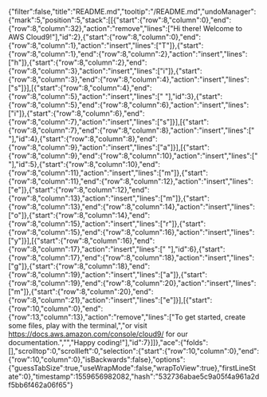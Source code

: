 {"filter":false,"title":"README.md","tooltip":"/README.md","undoManager":{"mark":5,"position":5,"stack":[[{"start":{"row":8,"column":0},"end":{"row":8,"column":32},"action":"remove","lines":["Hi there! Welcome to AWS Cloud9!"],"id":2},{"start":{"row":8,"column":0},"end":{"row":8,"column":1},"action":"insert","lines":["T"]},{"start":{"row":8,"column":1},"end":{"row":8,"column":2},"action":"insert","lines":["h"]},{"start":{"row":8,"column":2},"end":{"row":8,"column":3},"action":"insert","lines":["i"]},{"start":{"row":8,"column":3},"end":{"row":8,"column":4},"action":"insert","lines":["s"]}],[{"start":{"row":8,"column":4},"end":{"row":8,"column":5},"action":"insert","lines":[" "],"id":3},{"start":{"row":8,"column":5},"end":{"row":8,"column":6},"action":"insert","lines":["i"]},{"start":{"row":8,"column":6},"end":{"row":8,"column":7},"action":"insert","lines":["s"]}],[{"start":{"row":8,"column":7},"end":{"row":8,"column":8},"action":"insert","lines":[" "],"id":4},{"start":{"row":8,"column":8},"end":{"row":8,"column":9},"action":"insert","lines":["a"]}],[{"start":{"row":8,"column":9},"end":{"row":8,"column":10},"action":"insert","lines":[" "],"id":5},{"start":{"row":8,"column":10},"end":{"row":8,"column":11},"action":"insert","lines":["m"]},{"start":{"row":8,"column":11},"end":{"row":8,"column":12},"action":"insert","lines":["e"]},{"start":{"row":8,"column":12},"end":{"row":8,"column":13},"action":"insert","lines":["m"]},{"start":{"row":8,"column":13},"end":{"row":8,"column":14},"action":"insert","lines":["o"]},{"start":{"row":8,"column":14},"end":{"row":8,"column":15},"action":"insert","lines":["r"]},{"start":{"row":8,"column":15},"end":{"row":8,"column":16},"action":"insert","lines":["y"]}],[{"start":{"row":8,"column":16},"end":{"row":8,"column":17},"action":"insert","lines":[" "],"id":6},{"start":{"row":8,"column":17},"end":{"row":8,"column":18},"action":"insert","lines":["g"]},{"start":{"row":8,"column":18},"end":{"row":8,"column":19},"action":"insert","lines":["a"]},{"start":{"row":8,"column":19},"end":{"row":8,"column":20},"action":"insert","lines":["m"]},{"start":{"row":8,"column":20},"end":{"row":8,"column":21},"action":"insert","lines":["e"]}],[{"start":{"row":10,"column":0},"end":{"row":13,"column":13},"action":"remove","lines":["To get started, create some files, play with the terminal,","or visit https://docs.aws.amazon.com/console/cloud9/ for our documentation.","","Happy coding!"],"id":7}]]},"ace":{"folds":[],"scrolltop":0,"scrollleft":0,"selection":{"start":{"row":10,"column":0},"end":{"row":10,"column":0},"isBackwards":false},"options":{"guessTabSize":true,"useWrapMode":false,"wrapToView":true},"firstLineState":0},"timestamp":1559656982082,"hash":"532736abae5c9a05f4a961a2df5bb6f462a06f65"}